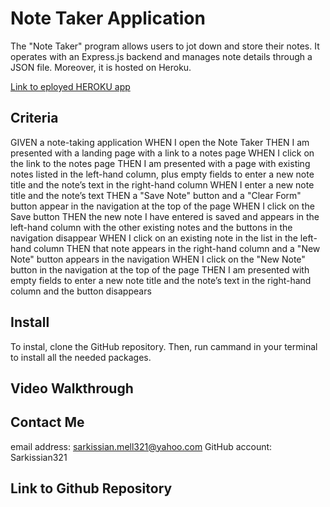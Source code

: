 # Note Taker Application

The "Note Taker" program allows users to jot down and store their notes. It operates with an Express.js backend and manages note details through a JSON file. Moreover, it is hosted on Heroku.

[Link to eployed HEROKU app]()


## Criteria

GIVEN a note-taking application
WHEN I open the Note Taker
THEN I am presented with a landing page with a link to a notes page
WHEN I click on the link to the notes page
THEN I am presented with a page with existing notes listed in the left-hand column, plus empty fields to enter a new note title and the note’s text in the right-hand column
WHEN I enter a new note title and the note’s text
THEN a "Save Note" button and a "Clear Form" button appear in the navigation at the top of the page
WHEN I click on the Save button
THEN the new note I have entered is saved and appears in the left-hand column with the other existing notes and the buttons in the navigation disappear
WHEN I click on an existing note in the list in the left-hand column
THEN that note appears in the right-hand column and a "New Note" button appears in the navigation
WHEN I click on the "New Note" button in the navigation at the top of the page
THEN I am presented with empty fields to enter a new note title and the note’s text in the right-hand column and the button disappears


## Install

To instal, clone the GitHub repository.
Then, run <npm i> cammand in your terminal to install all the needed packages.


## Video Walkthrough



## Contact Me
email address: sarkissian.mell321@yahoo.com
GitHub account: Sarkissian321

## Link to Github Repository

